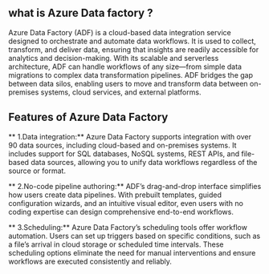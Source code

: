 ## what is Azure Data factory ?

Azure Data Factory (ADF) is a cloud-based data integration service designed to orchestrate and automate data workflows. 
It is used to collect, transform, and deliver data, ensuring that insights are readily accessible for analytics and decision-making. 
With its scalable and serverless architecture, ADF can handle workflows of any size—from simple data migrations to complex data transformation pipelines.
ADF bridges the gap between data silos, enabling users to move and transform data between on-premises systems, cloud services, and external platforms. 

## Features of Azure Data Factory

 ** 1.Data integration:**
Azure Data Factory supports integration with over 90 data sources, including cloud-based and on-premises systems. It includes support for SQL databases, NoSQL systems, REST APIs, and file-based data sources, allowing you to unify data workflows regardless of the source or format.

** 2.No-code pipeline authoring:**
ADF’s drag-and-drop interface simplifies how users create data pipelines. With prebuilt templates, guided configuration wizards, and an intuitive visual editor, even users with no coding expertise can design comprehensive end-to-end workflows. 

** 3.Scheduling:**
Azure Data Factory’s scheduling tools offer workflow automation. Users can set up triggers based on specific conditions, such as a file’s arrival in cloud storage or scheduled time intervals. These scheduling options eliminate the need for manual interventions and ensure workflows are executed consistently and reliably.
